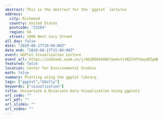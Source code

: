 ```yaml
---
abstract: This is the abstract for the `ggplot` lectures
address:
  city: Richmond
  country: United States
  postcode: "23284"
  region: VA
  street: 1000 West Cary Street
all_day: false
date: "2020-08-17T10:00:00Z"
date_end: "2020-08-17T15:00:00Z"
event: GGPlot Visualization Lecture
event_url: https://us02web.zoom.us/j/86289645889?pwd=YzVBZlhPYUwydE5pNWVhTFExSlA2Zz09
featured: false
location: Center for Environmental Studies
math: false
summary: Plotting using the ggplot library.
tags: ["ggplot","GGally"]
keywords: ["visualization"]
title: Univariate & Bivariate Data Visualization Using ggplot2
url_code: ""
url_pdf: ""
url_slides: ""
url_video: ""
---
```



